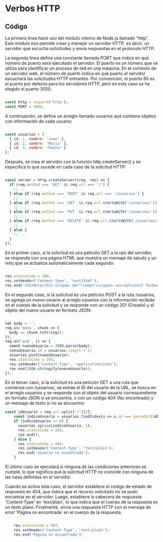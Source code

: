 # Verbos HTTP

## Código

La primera línea hace uso del módulo interno de Node.js llamado "http". Este módulo nos permite crear y manejar un servidor HTTP, es decir, un servidor que escucha solicitudes y envía respuestas en el protocolo HTTP.

La segunda línea define una constante llamada PORT que indica en qué número de puerto será ejecutado el servidor. El puerto es un número que se utiliza para identificar un proceso de red en una máquina. En el contexto de un servidor web, el número de puerto indica en qué puerto el servidor escuchará las solicitudes HTTP entrantes. Por convención, el puerto 80 es el puerto por defecto para los servidores HTTP, pero en este caso se ha elegido el puerto 3000.

```javascript

const http = require('http');
const PORT = 3000;
```
A continuación, se define un arreglo llamado usuarios que contiene objetos con información de cada usuario:

```javascript

const usuarios = [
  { id: 1, nombre: 'Juan' },
  { id: 2, nombre: 'María' },
  { id: 3, nombre: 'Pedro' }
];
```
Después, se crea el servidor con la función http.createServer() y se especifica lo que sucede en cada caso de la solicitud HTTP:

```javascript

const server = http.createServer((req, res) => {
  if (req.method === 'GET' && req.url === '/') {
    // ...
  } else if (req.method === 'POST' && req.url === '/usuarios') {
    // ...
  } else if (req.method === 'GET' && req.url.startsWith('/usuarios/')) {
    // ...
  } else if (req.method === 'PUT' && req.url.startsWith('/usuarios/')) {
    // ...
  } else if (req.method === 'DELETE' && req.url.startsWith('/usuarios/')) {
    // ...
  } else {
    // ...
  }
});
```
En el primer caso, si la solicitud es una petición GET a la raíz del servidor, se responde con una página HTML que muestra un mensaje de saludo y un reloj que se actualiza automáticamente cada segundo:

```javascript

res.statusCode = 200;
res.setHeader('Content-Type', 'text/html');
res.end('<h1>Hola</h1> 🕢<span id="tiempo"></span> <script>const fecha= new Date() const reloj= document.getElementById("tiempo")  reloj.innerText=fecha setInterval(actualizarReloj,1000)</script>');
```
En el segundo caso, si la solicitud es una petición POST a la ruta /usuarios, se agrega un nuevo usuario al arreglo usuarios con la información recibida en el cuerpo de la solicitud y se responde con un código 201 (Creado) y el objeto del nuevo usuario en formato JSON:

```javascript

let body = '';
req.on('data', chunk => {
  body += chunk.toString();
});
req.on('end', () => {
  const nuevoUsuario = JSON.parse(body);
  nuevoUsuario.id = usuarios.length + 1;
  usuarios.push(nuevoUsuario);
  res.statusCode = 201;
  res.setHeader('Content-Type', 'application/json');
  res.end(JSON.stringify(nuevoUsuario));
});
```
En el tercer caso, si la solicitud es una petición GET a una ruta que comienza con /usuarios/, se extrae el ID del usuario de la URL, se busca en el arreglo usuarios y se responde con el objeto del usuario correspondiente en formato JSON si se encuentra, o con un código 404 (No encontrado) y un mensaje de texto si no se encuentra:

```javascript
const idUsuario = req.url.split('/')[2];
    const indiceUsuario = usuarios.findIndex(u => u.id === parseInt(idUsuario));
    if (indiceUsuario >= 0) {
      usuarios.splice(indiceUsuario, 1);
      res.statusCode = 204;
      res.end();
    } else {
      res.statusCode = 404;
      res.setHeader('Content-Type', 'text/plain');
      res.end('Usuario no encontrado');
    }
```
El último caso se ejecutará si ninguna de las condiciones anteriores se cumple, lo que significa que la solicitud HTTP no coincide con ninguna de las rutas definidas en el servidor.

Cuando se activa este caso, el servidor establece el código de estado de respuesta en 404, que indica que el recurso solicitado no se pudo encontrar en el servidor. Luego, establece la cabecera de respuesta 'Content-Type' en 'text/plain', lo que indica que el cuerpo de la respuesta es un texto plano. Finalmente, envía una respuesta HTTP con el mensaje de error 'Página no encontrada' en el cuerpo de la respuesta.

```javascript

    res.statusCode = 404;
    res.setHeader('Content-Type', 'text/plain');
    res.end('Página no encontrada');
```

